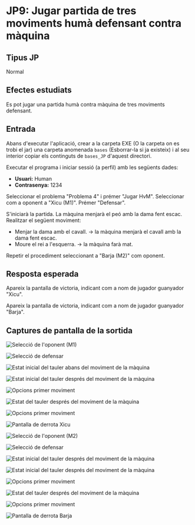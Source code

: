 # JP9: Jugar partida de tres moviments humà defensant contra màquina

## Tipus JP

Normal

## Efectes estudiats

Es pot jugar una partida humà contra màquina de tres moviments defensant.

## Entrada

Abans d'executar l'aplicació, crear a la carpeta EXE (O la carpeta on es trobi el jar) una carpeta anomenada `bases` (Esborrar-la si ja existeix) i al seu interior copiar els continguts de `bases_JP` d'aquest directori.

Executar el programa i iniciar sessió (a perfil) amb les següents dades:

- **Usuari:** Human
- **Contrasenya:** 1234

Seleccionar el problema "Problema 4" i prémer "Jugar HvM". Seleccionar com a oponent a "Xicu (M1)". Prémer "Defensar".

S'iniciarà la partida. La màquina menjarà el peó amb la dama fent escac. Realitzar el següent moviment:

- Menjar la dama amb el cavall. -> la màquina menjarà el cavall amb la dama fent escac.
- Moure el rei a l'esquerra. -> la màquina farà mat.

Repetir el procediment seleccionant a "Barja (M2)" com oponent.

## Resposta esperada

Apareix la pantalla de victoria, indicant com a nom de jugador guanyador "Xicu".

Apareix la pantalla de victoria, indicant com a nom de jugador guanyador "Barja".

## Captures de pantalla de la sortida

![Selecció de l'oponent (M1)](../imatges_JP/hvm_oponent_1_p4.png)

![Selecció de defensar](../imatges_JP/hvm_atacant_4.png)

![Estat inicial del tauler abans del moviment de la màquina](../imatges_JP/hvm_partida_ini_4_1.png)

![Estat inicial del tauler després del moviment de la màquina](../imatges_JP/hvm_defensor_p4_1.png)

![Opcions primer moviment](../imatges_JP/hvm_defensor_p4_2.png)

![Estat del tauler després del moviment de la màquina](../imatges_JP/hvm_defensor_p4_3.png)

![Opcions primer moviment](../imatges_JP/hvm_defensor_p4_4.png)

![Pantalla de derrota Xicu](../imatges_JP/fi_derrota_xicu.png)

![Selecció de l'oponent (M2)](../imatges_JP/hvm_oponent_2_p4.png)

![Selecció de defensar](../imatges_JP/hvm_atacant_4.png)

![Estat inicial del tauler després del moviment de la màquina](../imatges_JP/hvm_partida_ini_4_2.png)

![Estat inicial del tauler després del moviment de la màquina](../imatges_JP/hvm_defensor_p4_1.png)

![Opcions primer moviment](../imatges_JP/hvm_defensor_p4_2.png)

![Estat del tauler després del moviment de la màquina](../imatges_JP/hvm_defensor_p4_3.png)

![Opcions primer moviment](../imatges_JP/hvm_defensor_p4_4.png)

![Pantalla de derrota Barja](../imatges_JP/fi_derrota_barja.png)
